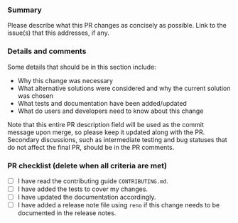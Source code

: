 ### Summary

Please describe what this PR changes as concisely as possible. Link to the issue(s) 
that this addresses, if any.

### Details and comments

Some details that should be in this section include:

- Why this change was necessary
- What alternative solutions were considered and why the current solution was chosen
- What tests and documentation have been added/updated
- What do users and developers need to know about this change

Note that this entire PR description field will be used as the commit message upon
merge, so please keep it updated along with the PR. Secondary discussions, such as
intermediate testing and bug statuses that do not affect the final PR, should be in the PR comments.

### PR checklist (delete when all criteria are met)

- [ ] I have read the contributing guide `CONTRIBUTING.md`.
- [ ] I have added the tests to cover my changes.
- [ ] I have updated the documentation accordingly.
- [ ] I have added a release note file using `reno` if this change needs to be documented in the release notes.
